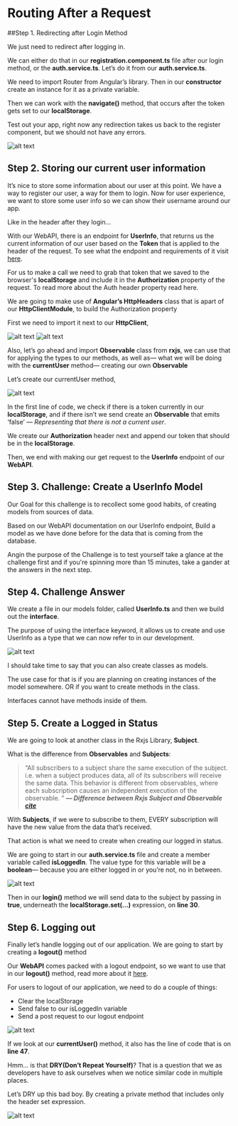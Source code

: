 # Routing After a Request

##Step 1. Redirecting after Login Method

We just need to redirect after logging in. 

We can either do that in our **registration.component.ts** file after our login method, or the **auth.service.ts**. Let’s do it from our **auth.service.ts**.

We need to import Router from Angular’s library. Then in our **constructor** create an instance for it as a private variable. 


Then we can work with the **navigate()** method, that occurs after the token gets set to our **localStorage**.

Test out your app, right now any redirection takes us back to the register component, but we should not have any errors.

![alt text](./images/0.007/04.PNG "Logo Title Text 1")

## Step 2. Storing our current user information

It’s nice to store some information about our user at this point. We have a way to register our user, a way for them to login. Now for user experience, we want to store some user info so we can show their username around our app.  

Like in the header after they login…

With our WebAPI, there is an endpoint for **UserInfo**, that returns us the current information of our user based on the **Token** that is applied to the header of the request.  To see what the endpoint and requirements of it visit [here](https://kcpelevennote.azurewebsites.net/swagger/ui/index#!/Account/Account_GetUserInfo).

For us to make a call we need to grab that token that we saved to the browser's **localStorage** and include it in the **Authorization** property of the request. To read more about the Auth header property read here.

We are going to make use of **Angular’s HttpHeaders** class that is apart of our **HttpClientModule**, to build the Authorization property

First we need to import it next to our **HttpClient**,

![alt text](./images/0.007/07.PNG "Logo Title Text 1")
![alt text](./images/0.007/06.PNG "Logo Title Text 1")


Also, let’s go ahead and import **Observable** class from **rxjs**, we can use that for applying the types to our methods, as well as— what we will be doing with the **currentUser** method— creating our own **Observable** 

Let’s create our currentUser method,

![alt text](./images/0.007/05.PNG "Logo Title Text 1")


In the first line of code, we check if there is a token currently in our **localStorage**, and if there isn’t we send create an **Observable** that emits ‘false’ — _Representing that there is not a current user_.

We create our **Authorization** header next and append our token that should be in the **localStorage**. 

Then, we end with making our get request to the **UserInfo** endpoint of our **WebAPI**.

## Step 3. Challenge: Create a UserInfo Model

Our Goal for this challenge is to recollect some good habits, of creating models from sources of data. 

Based on our WebAPI documentation on our UserInfo endpoint, Build a model as we have done before for the data that is coming from the database. 

Angin the purpose of the Challenge is to test yourself take a glance at the challenge first and if you're spinning more than 15 minutes, take a gander at the answers in the next step.

## Step 4. Challenge Answer 

We create a file in our models folder, called **UserInfo.ts** and then we build out the **interface**.

The purpose of using the interface keyword, it allows us to create and use UserInfo as a type that we can now refer to in our development. 

![alt text](./images/0.007/08.PNG "Logo Title Text 1")

I should take time to say that you can also create classes as models. 

The use case for that is if you are planning on creating instances of the model somewhere. OR if you want to create methods in the class. 

Interfaces cannot have methods inside of them.

## Step 5. Create a Logged in Status

We are going to look at another class in the Rxjs Library, **Subject**. 

What is the difference from **Observables** and **Subjects**:

> “All sub­scribers to a sub­ject share the same exe­cu­tion of the sub­ject. i.e. when a sub­ject pro­duces data, all of its sub­scribers will receive the same data. This behav­ior is dif­fer­ent from observ­ables, where each sub­scrip­tion causes an inde­pen­dent exe­cu­tion of the observable. ”
>_**— Difference between Rxjs Subject and Observable [cite](http://javascript.tutorialhorizon.com/2017/03/23/rxjs-subject-vs-observable/)**_

With **Subjects**, if we were to subscribe to them, EVERY subscription will have the new value from the data that’s received. 

That action is what we need to create when creating our logged in status. 

We are going to start in our **auth.service.ts** file and create a member variable called **isLoggedIn**. The value type for this variable will be a **boolean**— because you are either logged in or you’re not, no in between. 

![alt text](./images/0.007/09.PNG "Logo Title Text 1")

Then in our **login()** method we will send data to the subject by passing in **true**, underneath the **localStorage.set(...)** expression, on **line 30**.

## Step 6. Logging out

Finally let’s handle logging out of our application. We are going to start by creating a **logout()** method 

Our **WebAPI** comes packed with a logout endpoint, so we want to use that in our **logout()** method, read more about it [here](https://kcpelevennote.azurewebsites.net/swagger/ui/index#!/Account/Account_Logout).

For users to logout of our application, we need to do a couple of things:

- Clear the localStorage
- Send false to our isLoggedIn variable
- Send a post request to our logout endpoint 

![alt text](./images/0.007/10.PNG "Logo Title Text 1")

If we look at our **currentUser()** method, it also has the line of code that is on **line 47**.

Hmm… is that **DRY(Don’t Repeat Yourself)**? That is a question that we as developers have to ask ourselves when we notice similar code in multiple places. 

Let’s DRY up this bad boy. By creating a private method that includes only the header set expression. 

![alt text](./images/0.007/11.PNG "Logo Title Text 1")


